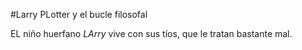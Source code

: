 #Larry PLotter y el bucle filosofal

EL niño huerfano *LArry* vive con sus tíos, que le tratan bastante mal.

